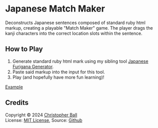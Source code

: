 # Japanese Match Maker

Deconstructs Japanese sentences composed of standard ruby html markup, creating a playable "Match Maker" game.  The player drags the kanji characters into the correct location slots within the sentence.

## How to Play

1. Generate standard ruby html mark using my sibling tool [Japanese Furigana Generator](https://github.com/christopherball/japaneseFuriganaGenerator).
2. Paste said markup into the input for this tool.
3. Play (and hopefully have more fun learning)!

[Example](https://christopherball.github.io/linguistics/japaneseMatchMaker/?html=44Ob44OG44Or44GL44KJPHJ1Ynk-55S6PHJ0PuOBvuOBoTwvcnQ-PC9ydWJ5PuOCkjxydWJ5Puimi-S4izxydD7jgb_jgYo8L3J0PjwvcnVieT7jgo3jgZnjgZPjgajjgYw8cnVieT7lh7rmnaU8cnQ-44Gn44GNPC9ydD48L3J1Ynk-44G-44GZ44CC)

## Credits

Copyright © 2024 <a href="https://github.com/christopherball" target="_blank">Christopher Ball</a><br />
License: <a href="https://github.com/christopherball/japaneseMatchMaker/blob/main/LICENSE">MIT License</a>, Source: <a href="https://github.com/christopherball/japaneseMatchMaker">Github</a><br />